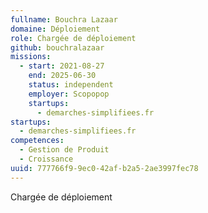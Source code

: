 ```yaml
---
fullname: Bouchra Lazaar
domaine: Déploiement
role: Chargée de déploiement
github: bouchralazaar
missions:
  - start: 2021-08-27
    end: 2025-06-30
    status: independent
    employer: Scopopop
    startups:
      - demarches-simplifiees.fr
startups:
  - demarches-simplifiees.fr
competences:
  - Gestion de Produit
  - Croissance
uuid: 777766f9-9ec0-42af-b2a5-2ae3997fec78
---
```

Chargée de déploiement
